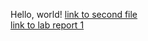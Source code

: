 Hello, world!
[link to second file](https://zew013.github.io/cse15l-lab-reports/second_markdown) \
[link to lab report 1](https://zew013.github.io/cse15l-lab-reports/lab-report-1)

